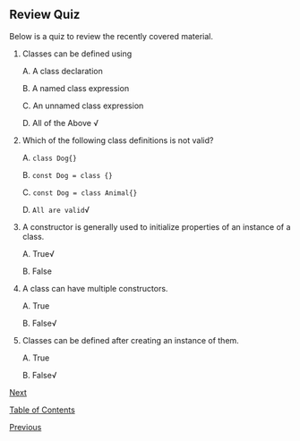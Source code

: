 ## Review Quiz

Below is a quiz to review the recently covered material.

1.  Classes can be defined using

    A. A class declaration

    B. A named class expression

    C. An unnamed class expression

    D. All of the Above √

2.  Which of the following class definitions is not valid?

    A. `class Dog{}`

    B. `const Dog = class {}`

    C. `const Dog = class Animal{}`

    D. `All are valid`√

3.  A constructor is generally used to initialize properties of an instance of a class.

    A. True√

    B. False

4.  A class can have multiple constructors.

    A. True

    B. False√

5.  Classes can be defined after creating an instance of them.

    A. True

    B. False√

[Next](./7.md)

[Table of Contents](./README.md)

[Previous](./6.md)
